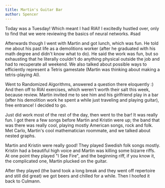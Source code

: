 ```yaml
---
title: Martin's Guitar Bar
author: Spencer
---
```


Today was a Tuesday! Which meant I had RIAI! I excitedly hustled over, only to find that we were reviewing the basics of neural networks. #sad

Afterwards though I went with Martin and got lunch, which was fun. He told me about his past life as a demolitions worker (after he graduated with his math degree and didn't know what to do). He said the work was fun, but so exhausting that he literally couldn't do anything physical outside the job and had to recuperate all weekend. We also talked about possible ways to efficiently represent a Tetris gamestate (Martin was thinking about making a tetris-playing AI).

Went to Randomized Algorithms, answered a question there eloquently :) And then off to RIAI exercises, which weren't worth their salt this week, because review. Martin invited me to see him and his girlfriend play in a bar (after his demolition work he spent a while just traveling and playing guitar), free entrance! I decided to go.

Just did work most of the rest of the day, then went to the bar! It was really fun. I got there a few songs before Martin and Kristin were up; the band that was there was really cool, playing mostly American songs, rock and folk. Met Carlo, Martin's cool mathematician roommate, and we talked about nested graphs.

Martin and Kristin were really good! They played Swedish folk songs mostly. Kristin had a beautiful high voice and Martin was killing some bizarre riffs. At one point they played "I See Fire", and the beginning riff, if you know it, the complicated one, Martin plucked on the guitar.

After they played (the band took a long break and they went off repertoire and still did great) we got beers and chilled for a while. Then I hoofed it back to Culmann.